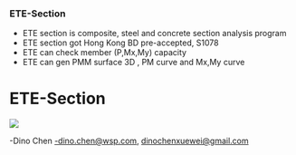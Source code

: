 ### ETE-Section

- ETE section is composite, steel and concrete section analysis program
- ETE section got Hong Kong BD pre-accepted, S1078
- ETE can check member (P,Mx,My) capacity
- ETE can gen PMM surface 3D , PM curve and Mx,My curve

# ETE-Section

![](https://raw.githubusercontent.com/dinochen1983/ETE-Section/main/images/pimages01.jpg?raw=true)

-Dino Chen
-dino.chen@wsp.com, dinochenxuewei@gmail.com

